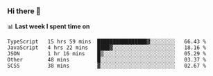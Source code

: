 ### Hi there 👋

<!--
**DBvc/DBvc** is a ✨ _special_ ✨ repository because its `README.md` (this file) appears on your GitHub profile.

Here are some ideas to get you started:

- 🔭 I’m currently working on ...
- 🌱 I’m currently learning ...
- 👯 I’m looking to collaborate on ...
- 🤔 I’m looking for help with ...
- 💬 Ask me about ...
- 📫 How to reach me: ...
- 😄 Pronouns: ...
- ⚡ Fun fact: ...
-->

📊 **Last week I spent time on**
<!--START_SECTION:waka-->
```text
TypeScript   15 hrs 59 mins  ████████████████▓░░░░░░░░   66.43 % 
JavaScript   4 hrs 22 mins   ████▓░░░░░░░░░░░░░░░░░░░░   18.16 % 
JSON         1 hr 16 mins    █▒░░░░░░░░░░░░░░░░░░░░░░░   05.29 % 
Other        48 mins         █░░░░░░░░░░░░░░░░░░░░░░░░   03.37 % 
SCSS         38 mins         ▓░░░░░░░░░░░░░░░░░░░░░░░░   02.67 % 
```
<!--END_SECTION:waka-->
